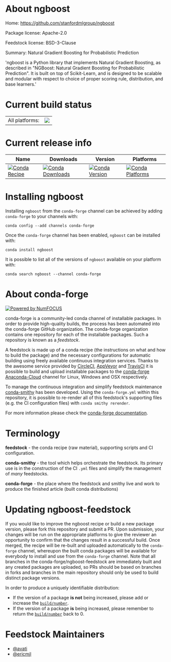 About ngboost
=============

Home: https://github.com/stanfordmlgroup/ngboost

Package license: Apache-2.0

Feedstock license: BSD-3-Clause

Summary: Natural Gradient Boosting for Probabilistic Prediction

'ngboost is a Python library that implements Natural Gradient Boosting,
as described in "NGBoost:
Natural Gradient Boosting for Probabilistic Prediction".
It is built on top of Scikit-Learn,
and is designed to be scalable and modular
with respect to choice of
proper scoring rule, distribution, and base learners.'


Current build status
====================


<table><tr><td>All platforms:</td>
    <td>
      <a href="https://dev.azure.com/conda-forge/feedstock-builds/_build/latest?definitionId=8308&branchName=master">
        <img src="https://dev.azure.com/conda-forge/feedstock-builds/_apis/build/status/ngboost-feedstock?branchName=master">
      </a>
    </td>
  </tr>
</table>

Current release info
====================

| Name | Downloads | Version | Platforms |
| --- | --- | --- | --- |
| [![Conda Recipe](https://img.shields.io/badge/recipe-ngboost-green.svg)](https://anaconda.org/conda-forge/ngboost) | [![Conda Downloads](https://img.shields.io/conda/dn/conda-forge/ngboost.svg)](https://anaconda.org/conda-forge/ngboost) | [![Conda Version](https://img.shields.io/conda/vn/conda-forge/ngboost.svg)](https://anaconda.org/conda-forge/ngboost) | [![Conda Platforms](https://img.shields.io/conda/pn/conda-forge/ngboost.svg)](https://anaconda.org/conda-forge/ngboost) |

Installing ngboost
==================

Installing `ngboost` from the `conda-forge` channel can be achieved by adding `conda-forge` to your channels with:

```
conda config --add channels conda-forge
```

Once the `conda-forge` channel has been enabled, `ngboost` can be installed with:

```
conda install ngboost
```

It is possible to list all of the versions of `ngboost` available on your platform with:

```
conda search ngboost --channel conda-forge
```


About conda-forge
=================

[![Powered by NumFOCUS](https://img.shields.io/badge/powered%20by-NumFOCUS-orange.svg?style=flat&colorA=E1523D&colorB=007D8A)](http://numfocus.org)

conda-forge is a community-led conda channel of installable packages.
In order to provide high-quality builds, the process has been automated into the
conda-forge GitHub organization. The conda-forge organization contains one repository
for each of the installable packages. Such a repository is known as a *feedstock*.

A feedstock is made up of a conda recipe (the instructions on what and how to build
the package) and the necessary configurations for automatic building using freely
available continuous integration services. Thanks to the awesome service provided by
[CircleCI](https://circleci.com/), [AppVeyor](https://www.appveyor.com/)
and [TravisCI](https://travis-ci.com/) it is possible to build and upload installable
packages to the [conda-forge](https://anaconda.org/conda-forge)
[Anaconda-Cloud](https://anaconda.org/) channel for Linux, Windows and OSX respectively.

To manage the continuous integration and simplify feedstock maintenance
[conda-smithy](https://github.com/conda-forge/conda-smithy) has been developed.
Using the ``conda-forge.yml`` within this repository, it is possible to re-render all of
this feedstock's supporting files (e.g. the CI configuration files) with ``conda smithy rerender``.

For more information please check the [conda-forge documentation](https://conda-forge.org/docs/).

Terminology
===========

**feedstock** - the conda recipe (raw material), supporting scripts and CI configuration.

**conda-smithy** - the tool which helps orchestrate the feedstock.
                   Its primary use is in the construction of the CI ``.yml`` files
                   and simplify the management of *many* feedstocks.

**conda-forge** - the place where the feedstock and smithy live and work to
                  produce the finished article (built conda distributions)


Updating ngboost-feedstock
==========================

If you would like to improve the ngboost recipe or build a new
package version, please fork this repository and submit a PR. Upon submission,
your changes will be run on the appropriate platforms to give the reviewer an
opportunity to confirm that the changes result in a successful build. Once
merged, the recipe will be re-built and uploaded automatically to the
`conda-forge` channel, whereupon the built conda packages will be available for
everybody to install and use from the `conda-forge` channel.
Note that all branches in the conda-forge/ngboost-feedstock are
immediately built and any created packages are uploaded, so PRs should be based
on branches in forks and branches in the main repository should only be used to
build distinct package versions.

In order to produce a uniquely identifiable distribution:
 * If the version of a package **is not** being increased, please add or increase
   the [``build/number``](https://conda.io/docs/user-guide/tasks/build-packages/define-metadata.html#build-number-and-string).
 * If the version of a package **is** being increased, please remember to return
   the [``build/number``](https://conda.io/docs/user-guide/tasks/build-packages/define-metadata.html#build-number-and-string)
   back to 0.

Feedstock Maintainers
=====================

* [@avati](https://github.com/avati/)
* [@ericmjl](https://github.com/ericmjl/)

